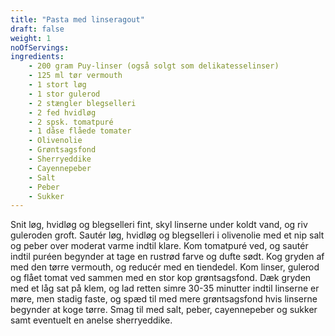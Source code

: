 ```yaml
---
title: "Pasta med linseragout"
draft: false
weight: 1
noOfServings: 
ingredients:
	- 200 gram Puy-linser (også solgt som delikatesselinser)
	- 125 ml tør vermouth
	- 1 stort løg
	- 1 stor gulerod
	- 2 stængler blegselleri
	- 2 fed hvidløg
	- 2 spsk. tomatpuré
	- 1 dåse flåede tomater
	- Olivenolie
	- Grøntsagsfond
	- Sherryeddike
	- Cayennepeber
	- Salt
	- Peber
	- Sukker
---
```


Snit løg, hvidløg og blegselleri fint, skyl linserne under koldt vand,
og riv guleroden groft. Sautér løg, hvidløg og blegselleri i olivenolie
med et nip salt og peber over moderat varme indtil klare. Kom tomatpuré
ved, og sautér indtil puréen begynder at tage en rustrød farve og dufte
sødt. Kog gryden af med den tørre vermouth, og reducér med en tiendedel.
Kom linser, gulerod og flået tomat ved sammen med en stor kop
grøntsagsfond. Dæk gryden med et låg sat på klem, og lad retten simre
30-35 minutter indtil linserne er møre, men stadig faste, og spæd til
med mere grøntsagsfond hvis linserne begynder at koge tørre. Smag til
med salt, peber, cayennepeber og sukker samt eventuelt en anelse
sherryeddike.

